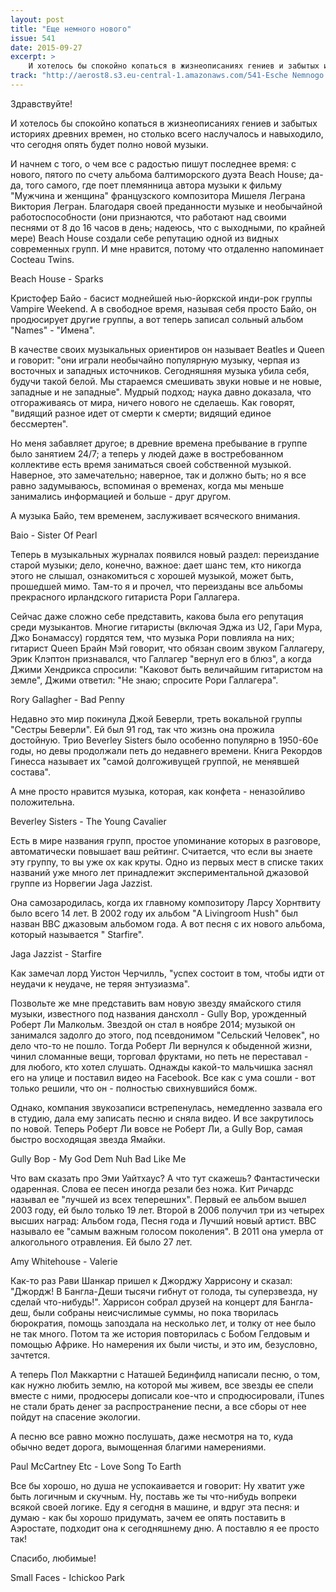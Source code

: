 ```yaml
---
layout: post
title: "Еще немного нового"
issue: 541
date: 2015-09-27
excerpt: >
    И хотелось бы спокойно копаться в жизнеописаниях гениев и забытых историях древних времен, но столько всего наслучалось и навыходило, что сегодня опять будет полно новой музыки.
track: "http://aerost8.s3.eu-central-1.amazonaws.com/541-Esche Nemnogo Novogo.mp3"
---
```


Здравствуйте!

И хотелось бы спокойно копаться в жизнеописаниях гениев и забытых историях древних времен, но столько всего наслучалось и навыходило, что сегодня опять будет полно новой музыки.

И начнем с того, о чем все с радостью пишут последнее время: с нового, пятого по счету альбома балтиморского дуэта Beach House; да-да, того самого, где поет племянница автора музыки к фильму "Мужчина и женщина" французского композитора Мишеля Леграна Виктория Легран. Благодаря своей преданности музыке и необычайной работоспособности (они признаются, что работают над своими песнями от 8 до 16 часов в день; надеюсь, что с выходными, по крайней мере) Beach House создали себе репутацию одной из видных современных групп. И мне нравится, потому что отдаленно напоминает Cocteau Twins.

Beach House - Sparks

Кристофер Байо - басист моднейшей нью-йоркской инди-рок группы Vampire Weekend. А в свободное время, называя себя просто Байо, он продюсирует другие группы, а вот теперь записал сольный альбом "Names" - "Имена".

В качестве своих музыкальных ориентиров он называет Beatles и Queen и говорит: "они играли необычайно популярную музыку, черпая из восточных и западных источников. Сегодняшняя музыка убила себя, будучи такой белой. Мы стараемся смешивать звуки новые и не новые, западные и не западные". Мудрый подход; наука давно доказала, что отгораживаясь от мира, ничего нового не сделаешь. Как говорят, "видящий разное идет от смерти к смерти; видящий единое бессмертен".

Но меня забавляет другое; в древние времена пребывание в группе было занятием 24/7; а теперь у людей даже в востребованном коллективе есть время заниматься своей собственной музыкой. Наверное, это замечательно; наверное, так и должно быть; но я все равно задумываюсь, вспоминая о временах, когда мы меньше занимались информацией и больше - друг другом.

А музыка Байо, тем временем, заслуживает всяческого внимания.

Baio - Sister Of Pearl

Теперь в музыкальных журналах появился новый раздел: переиздание старой музыки; дело, конечно, важное: дает шанс тем, кто никогда этого не слышал, ознакомиться с хорошей музыкой, может быть, прошедшей мимо. Там-то я и прочел, что переизданы все альбомы прекрасного ирландского гитариста Рори Галлагера.

Сейчас даже сложно себе представить, какова была его репутация среди музыкантов. Многие гитаристы (включая Эджа из U2, Гари Мура, Джо Бонамассу) гордятся тем, что музыка Рори повлияла на них; гитарист Queen Брайн Мэй говорит, что обязан своим звуком Галлагеру, Эрик Клэптон признавался, что Галлагер "вернул его в блюз", а когда Джими Хендрикса спросили: "Каковот быть величайшим гитаристом на земле", Джими ответил: "Не знаю; спросите Рори Галлагера".

Rory Gallagher - Bad Penny

Недавно это мир покинула Джой Беверли, треть вокальной группы "Сестры Беверли". Ей был 91 год, так что жизнь она прожила достойную. Трио Beverley Sisters было особенно популярно в 1950-60е годы, но девы продолжали петь до недавнего времени. Книга Рекордов Гинесса называет их "самой долгоживущей группой, не менявшей состава".

А мне просто нравится музыка, которая, как конфета - неназойливо положительна.

Beverley Sisters - The Young Cavalier

Есть в мире названия групп, простое упоминание которых в разговоре, автоматически повышает ваш рейтинг. Считается, что если вы знаете эту группу, то вы уже ох как круты. Одно из первых мест в списке таких названий уже много лет принадлежит экспериментальной джазовой группе из Норвегии Jaga Jazzist.

Она самозародилась, когда их главному композитору Ларсу Хорнтвиту было всего 14 лет. В 2002 году их альбом "A Livingroom Hush" был назван BBC джазовым альбомом года. А вот песня с их нового альбома, который называется " Starfire".

Jaga Jazzist - Starfire

Как замечал лорд Уистон Черчилль, "успех состоит в том, чтобы идти от неудачи к неудаче, не теряя энтузиазма".

Позвольте же мне представить вам новую звезду ямайского стиля музыки, известного под названия дансхолл - Gully Bop, урожденный Роберт Ли Малкольм. Звездой он стал в ноябре 2014; музыкой он занимался задолго до этого, под псевдонимом "Сельский Человек", но дело что-то не пошло. Тогда Роберт Ли вернулся к обыденной жизни, чинил сломанные вещи, торговал фруктами, но петь не переставал - для любого, кто хотел слушать. Однажды какой-то мальчишка заснял его на улице и поставил видео на Facebook. Все как с ума сошли - вот только решили, что он - полностью свихнувшийся бомж.

Однако, компания звукозаписи встрепенулась, немедленно зазвала его в студию, дала ему записать песню и сняла видео. И все закрутилось по новой. Теперь Роберт Ли вовсе не Роберт Ли, а Gully Bop, самая быстро восходящая звезда Ямайки.

Gully Bop - My God Dem Nuh Bad Like Me

Что вам сказать про Эми Уайтхаус? А что тут скажешь? Фантастически одаренная. Слова ее песен иногда резали без ножа. Кит Ричардс называл ее "лучшей из всех теперешних". Первый ее альбом вышел 2003 году, ей было только 19 лет. Второй в 2006 получил три из четырех высших наград: Альбом года, Песня года и Лучший новый артист. BBC называло ее "самым важным голосом поколения". В 2011 она умерла от алкогольного отравления. Ей было 27 лет.

Amy Whitehouse - Valerie

Как-то раз Рави Шанкар пришел к Джорджу Харрисону и сказал: "Джордж! В Бангла-Деши тысячи гибнут от голода, ты суперзвезда, ну сделай что-нибудь!". Харрисон собрал друзей на концерт для Бангла-деш, были собраны неисчислимые суммы, но пока творилась бюрократия, помощь запоздала на несколько лет, и толку от нее было не так много. Потом та же история повторилась с Бобом Гелдовым и помощью Африке. Но намерения их были чисты, и это им, безусловно, зачтется.

А теперь Пол Маккартни с Наташей Бединфилд написали песню, о том, как нужно любить землю, на которой мы живем, все звезды ее спели вместе с ними, продюсеры дописали кое-что и спродюсировали, iTunes не стали брать денег за распространение песни, а все сборы от нее пойдут на спасение экологии.

А песню все равно можно послушать, даже несмотря на то, куда обычно ведет дорога, вымощенная благими намерениями.

Paul McCartney Etc - Love Song To Earth

Все бы хорошо, но душа не успокаивается и говорит: Ну хватит уже быть логичным и скучным. Ну, поставь же ты что-нибудь вопреки всякой своей логике. Еду я сегодня в машине, и вдруг эта песня: и думаю - как бы хорошо придумать, зачем ее опять поставить в Аэростате, подходит она к сегодняшнему дню. А поставлю я ее просто так!

Спасибо, любимые!

Small Faces - Ichickoo Park
